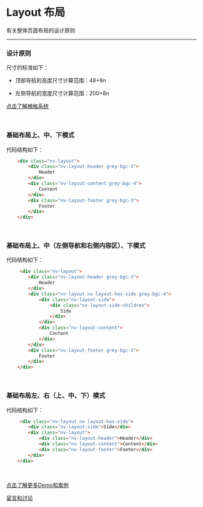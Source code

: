 # Layout 布局

有关整体页面布局的设计原则

---

### 设计原则

尺寸的标准如下：

+ 顶部导航的高度尺寸计算范围：48+8n

+ 左侧导航的宽度尺寸计算范围：200+8n

[点击了解栅格系统](https://github.com/Nv-js/nv-source/blob/master/docs/inner/grid.md)

<br/>

### 基础布局上、中、下模式

代码结构如下：

```html
    <div class="nv-layout">
        <div class="nv-layout-header grey-bgc-3">
            Header
        </div>
        <div class="nv-layout-content grey-bgc-4">
            Content
        </div>
        <div class="nv-layout-footer grey-bgc-3">
            Footer
        </div>
    </div>
```

<br/>

### 基础布局上、中（左侧导航和右侧内容区）、下模式

代码结构如下：

```html
     <div class="nv-layout">
        <div class="nv-layout-header grey-bgc-3">
            Header
        </div>
        <div class="nv-layout nv-layout-has-side grey-bgc-4">
            <div class="nv-layout-side">
                <div class="nv-layout-side-children">
                    Side
                </div>
            </div>
            <div class="nv-layout-content">
                Content
            </div>
        </div>
        <div class="nv-layout-footer grey-bgc-3">
            Footer
        </div>
    </div>
```

<br/>

### 基础布局左、右（上、中、下）模式

代码结构如下：

```html
     <div class="nv-layout nv-layout-has-side">
        <div class="nv-layout-side">Side</div>
        <div class="nv-layout">
            <div class="nv-layout-header">Header</div>
            <div class="nv-layout-content">Content</div>
            <div class="nv-layout-footer">Footer</div>
        </div>
    </div>
```
<br/>

[点击了解更多Demo和案例](http://www.nv-js.com/api?type=layout)

[留言和讨论](https://github.com/Nv-js/nv-source/issues/5)